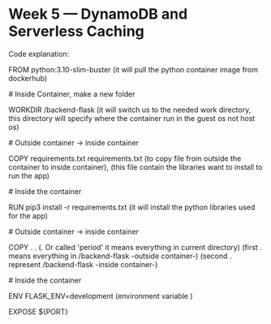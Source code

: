 # Week 5 — DynamoDB and Serverless Caching

Code explanation:

FROM python:3.10-slim-buster (it will pull the python container image
from dockerhub)

\# Inside Container, make a new folder

WORKDIR /backend-flask (it will switch us to the needed work directory,
this directory will specify where the container run in the guest os not
host os)

\# Outside container -\> inside container

COPY requirements.txt requirements.txt (to copy file from outside the
container to inside container), (this file contain the libraries want to
install to run the app)

\# Inside the container

RUN pip3 install -r requirements.txt (it will install the python
libraries used for the app)

\# Outside container -\> inside container

COPY . . (. Or called 'period' it means everything in current directory)
(first . means everything in /backend-flask -outside container-) (second
. represent /backend-flask -inside container-)

\# Inside the container

ENV FLASK_ENV=development (environment variable )

EXPOSE \${PORT}
